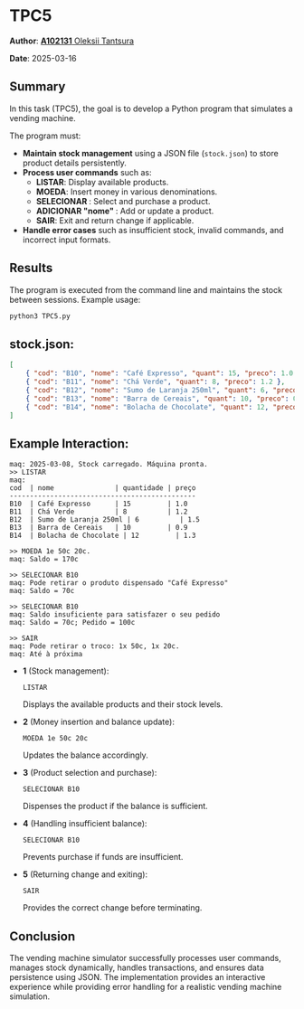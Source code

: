 # TPC5

**Author**: [**A102131** Oleksii Tantsura](https://www.github.com/Ol3ksii)

**Date**: 2025-03-16

## Summary

In this task (TPC5), the goal is to develop a Python program that simulates a vending machine.

The program must:

- **Maintain stock management** using a JSON file (`stock.json`) to store product details persistently.
- **Process user commands** such as:
  - **LISTAR**: Display available products.
  - **MOEDA**: Insert money in various denominations.
  - **SELECIONAR <cod>**: Select and purchase a product.
  - **ADICIONAR <cod> "nome" <quant> <preco>**: Add or update a product.
  - **SAIR**: Exit and return change if applicable.
- **Handle error cases** such as insufficient stock, invalid commands, and incorrect input formats.

## Results

The program is executed from the command line and maintains the stock between sessions. Example usage:

```bash
python3 TPC5.py
```

## stock.json:
```json
[
    { "cod": "B10", "nome": "Café Expresso", "quant": 15, "preco": 1.0 },
    { "cod": "B11", "nome": "Chá Verde", "quant": 8, "preco": 1.2 },
    { "cod": "B12", "nome": "Sumo de Laranja 250ml", "quant": 6, "preco": 1.5 },
    { "cod": "B13", "nome": "Barra de Cereais", "quant": 10, "preco": 0.9 },
    { "cod": "B14", "nome": "Bolacha de Chocolate", "quant": 12, "preco": 1.3 }
]
```

## Example Interaction:
```
maq: 2025-03-08, Stock carregado. Máquina pronta.
>> LISTAR
maq:
cod  | nome               | quantidade | preço
----------------------------------------------
B10  | Café Expresso      | 15         | 1.0
B11  | Chá Verde          | 8          | 1.2
B12  | Sumo de Laranja 250ml | 6          | 1.5
B13  | Barra de Cereais   | 10         | 0.9
B14  | Bolacha de Chocolate | 12         | 1.3

>> MOEDA 1e 50c 20c.
maq: Saldo = 170c

>> SELECIONAR B10
maq: Pode retirar o produto dispensado "Café Expresso"
maq: Saldo = 70c

>> SELECIONAR B10
maq: Saldo insuficiente para satisfazer o seu pedido
maq: Saldo = 70c; Pedido = 100c

>> SAIR
maq: Pode retirar o troco: 1x 50c, 1x 20c.
maq: Até à próxima
```

- **1** (Stock management):
    ```
    LISTAR
    ```
    Displays the available products and their stock levels.

- **2** (Money insertion and balance update):
    ```
    MOEDA 1e 50c 20c
    ```
    Updates the balance accordingly.

- **3** (Product selection and purchase):
    ```
    SELECIONAR B10
    ```
    Dispenses the product if the balance is sufficient.

- **4** (Handling insufficient balance):
    ```
    SELECIONAR B10
    ```
    Prevents purchase if funds are insufficient.

- **5** (Returning change and exiting):
    ```
    SAIR
    ```
    Provides the correct change before terminating.

## Conclusion

The vending machine simulator successfully processes user commands, manages stock dynamically, handles transactions, and ensures data persistence using JSON. The implementation provides an interactive experience while providing error handling for a realistic vending machine simulation.